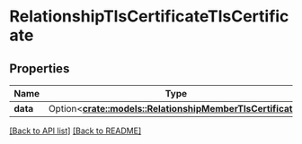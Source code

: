 # RelationshipTlsCertificateTlsCertificate

## Properties

Name | Type | Description | Notes
------------ | ------------- | ------------- | -------------
**data** | Option<[**crate::models::RelationshipMemberTlsCertificate**](RelationshipMemberTlsCertificate.md)> |  | 

[[Back to API list]](../README.md#documentation-for-api-endpoints) [[Back to README]](../README.md)


